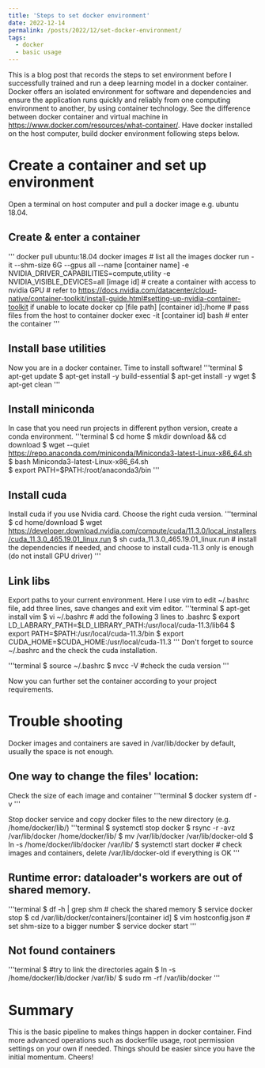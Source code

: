 ```yaml
---
title: 'Steps to set docker environment'
date: 2022-12-14
permalink: /posts/2022/12/set-docker-environment/
tags:
  - docker
  - basic usage
---
```


This is a blog post that records the steps to set environment before I successfully trained and run a deep learning model in a docker container. Docker offers an isolated environment for software and dependencies and ensure the application runs quickly and reliably from one computing environment to another, by using container technology. See the difference between docker container and virtual machine in https://www.docker.com/resources/what-container/.
Have docker installed on the host computer, build docker environment following steps below.

Create a container and set up environment
======
Open a terminal on host computer and pull a docker image e.g. ubuntu 18.04.

Create & enter a container
------
'''
docker pull ubuntu:18.04
docker images # list all the images
docker run -it --shm-size 6G --gpus all --name [container name] -e NVIDIA_DRIVER_CAPABILITIES=compute,utility -e NVIDIA_VISIBLE_DEVICES=all [image id]  # create a container with access to nvidia GPU  # refer to https://docs.nvidia.com/datacenter/cloud-native/container-toolkit/install-guide.html#setting-up-nvidia-container-toolkit if unable to locate 
docker cp [file path] [container id]:/home  # pass files from the host to container
docker exec -it [container id] bash # enter the container
'''

Install base utilities
------
Now you are in a docker container. Time to install software!
'''terminal
$ apt-get update 
$ apt-get install -y build-essential
$ apt-get install -y wget
$ apt-get clean
'''

Install miniconda 
------
In case that you need run projects in different python version, create a conda environment.
'''terminal
$ cd home 
$ mkdir download && cd download
$ wget --quiet https://repo.anaconda.com/miniconda/Miniconda3-latest-Linux-x86_64.sh
$ bash Miniconda3-latest-Linux-x86_64.sh  
$ export PATH=$PATH:/root/anaconda3/bin
'''

Install cuda
------
Install cuda if you use Nvidia card. Choose the right cuda version.
'''terminal
$ cd home/download
$ wget https://developer.download.nvidia.com/compute/cuda/11.3.0/local_installers/cuda_11.3.0_465.19.01_linux.run
$ sh cuda_11.3.0_465.19.01_linux.run # install the dependencies if needed, and choose to install cuda-11.3 only is enough (do not install GPU driver)
'''

Link libs
------
Export paths to your current environment. Here I use vim to edit ~/.bashrc file, add three lines, save changes and exit vim editor.
'''terminal
$ apt-get install vim 
$ vi ~/.bashrc # add the following 3 lines to .bashrc 
$ export LD_LABRARY_PATH=$LD_LIBRARY_PATH:/usr/local/cuda-11.3/lib64
$ export PATH=$PATH:/usr/local/cuda-11.3/bin
$ export CUDA_HOME=$CUDA_HOME:/usr/local/cuda-11.3
'''
Don't forget to source ~/.bashrc and the check the cuda installation.

'''terminal
$ source  ~/.bashrc
$ nvcc -V #check the cuda version
'''

Now you can further set the container according to your project requirements. 

Trouble shooting
======

Docker images and containers are saved in /var/lib/docker by default, usually the space is not enough. 

One way to change the files' location:
------

Check the size of each image and container
'''terminal
$ docker system df -v
'''

Stop docker service and copy docker files to the new directory (e.g. /home/docker/lib/)
'''terminal
$ systemctl stop docker 
$ rsync -r -avz /var/lib/docker /home/docker/lib/
$ mv /var/lib/docker /var/lib/docker-old
$ ln -s /home/docker/lib/docker /var/lib/
$ systemctl start docker  # check images and containers, delete /var/lib/docker-old if everything is OK
'''

Runtime error: dataloader's workers are out of shared memory.
------
'''terminal
$ df -h | grep shm  # check the shared memory
$ service docker stop
$ cd /var/lib/docker/containers/[container id]
$ vim hostconfig.json # set shm-size to a bigger number
$ service docker start
'''

Not found containers
------
'''terminal
$ #try to link the directories again
$ ln -s /home/docker/lib/docker /var/lib/
$ sudo rm -rf /var/lib/docker
'''

Summary
======
This is the basic pipeline to makes things happen in docker container. Find more advanced operations such as dockerfile usage, root permission settings on your own if needed. Things should be easier since you have the initial momentum. Cheers!
